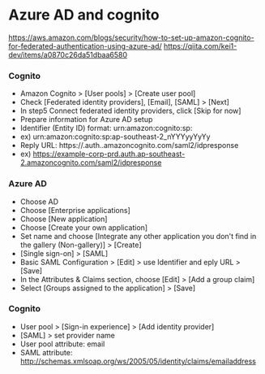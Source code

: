 # Azure AD and cognito

<https://aws.amazon.com/blogs/security/how-to-set-up-amazon-cognito-for-federated-authentication-using-azure-ad/>
<https://qiita.com/kei1-dev/items/a0870c26da51dbaa6580>

### Cognito

- Amazon Cognito > [User pools] > [Create user pool]
- Check [Federated identity providers], [Email], [SAML] > [Next]
- In step5 Connect federated identity providers, click [Skip for now]
- Prepare information for Azure AD setup
 - Identifier (Entity ID) format: urn:amazon:cognito:sp:<yourUserPoolID>
 - ex) urn:amazon:cognito:sp:ap-southeast-2_nYYYyyYyYy
 - Reply URL: https://<yourDomainPrefix>.auth.<aws-region>.amazoncognito.com/saml2/idpresponse
 - ex) https://example-corp-prd.auth.ap-southeast-2.amazoncognito.com/saml2/idpresponse

### Azure AD

- Choose AD
- Choose [Enterprise applications]
- Choose [New application]
- Choose [Create your own application]
- Set name and choose [Integrate any other application you don't find in the gallery (Non-gallery)] > [Create]
- [Single sign-on] > [SAML]
- Basic SAML Configuration > [Edit] > use Identifier and eply URL > [Save]
- In the Attributes & Claims section, choose [Edit] > [Add a group claim]
- Select [Groups assigned to the application] > [Save]

### Cognito

- User pool > [Sign-in experience] > [Add identity provider]
- [SAML] > set provider name
- User pool attribute: email
- SAML attribute: http://schemas.xmlsoap.org/ws/2005/05/identity/claims/emailaddress

